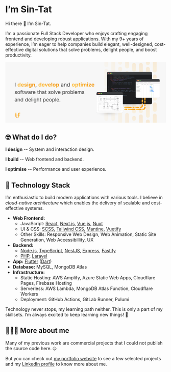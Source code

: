 # I’m Sin-Tat
Hi there 👋 I’m Sin-Tat.

I’m a passionate Full Stack Developer who enjoys crafting engaging frontend and developing robust applications. With my 9+ years of experience, I’m eager to help companies build elegant, well-designed, cost-effective digital solutions that solve problems, delight people, and boost productivity. 

<picture>
  <source media="(prefers-color-scheme: dark)" srcset="cover_github_dark.png">
  <source media="(prefers-color-scheme: light)" srcset="cover_github.png">
  <img alt="I design, develop and optimize software that solve problems and delight people" src="cover_github.png">
</picture>

## 🤓 What do I do?
**I design** -- System and interaction design.

**I build** -- Web frontend and backend.

**I optimise** -- Performance and user experience.

## 🧰 Technology Stack
I’m enthusiastic to build modern applications with various tools. I believe in *cloud-native architecture* which enables the delivery of scalable and cost-effective systems.

- **Web Frontend:** 
    - JavaScript: [React](https://reactjs.org), [Next.js](https://nextjs.org), [Vue.js](https://vuejs.org), [Nuxt](https://nuxtjs.org)
    - UI & CSS: [SCSS](https://sass-lang.com), [Tailwind CSS](https://tailwindcss.com), [Mantine](https://mantine.dev), [Vuetify](https://vuetifyjs.com)
    - Other Skills: Responsive Web Design, Web Animation, Static Site Generation, Web Accessibillity, UX
- **Backend:** 
    - [Node.js](https://nodejs.org), [TypeScript](https://www.typescriptlang.org), [NestJS](https://nestjs.com), [Express](https://expressjs.com), [Fastify](https://www.fastify.io)
    - [PHP](https://php.net), [Laravel](https://laravel.com)
- **App:** [Flutter](https://flutter.dev) ([Dart](https://dart.dev))
- **Database:** MySQL, MongoDB Atlas
- **Infrastructure:** 
    - Static Hosting: AWS Amplify, Azure Static Web Apps, Cloudflare Pages, Firebase Hosting
    - Serverless: AWS Lambda, MongoDB Atlas Function, Cloudflare Workers
    - Deployment: GitHub Actions, GitLab Runner, Pulumi

Technology never stops, my learning path neither. This is only a part of my skillsets. I’m always excited to keep learning new things! 🤩

## 🧑🏻‍💻 More about me
Many of my previous work are commercial projects that I could not publish the source code here. 🤐

But you can check out [my portfolio website](https://sintat.fan) to see a few selected projects and my [LinkedIn profile](https://www.linkedin.com/in/sintatfan) to know more about me.
